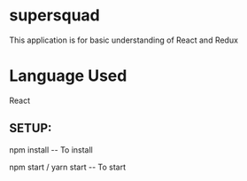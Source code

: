 # supersquad
This application is for basic understanding of React and Redux

# Language Used
React

## SETUP:
npm install -- To install
  
npm start / yarn start  -- To start
